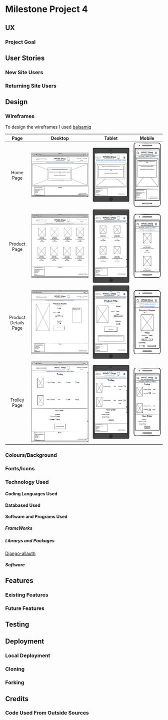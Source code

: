 # Milestone Project 4

## UX

### Project Goal

## User Stories

### New Site Users

### Returning Site Users

## Design

### Wireframes

To design the wireframes I used [balsamiq]()

| Page | Desktop | Tablet | Mobile |
| :---: | :---: | :---: | :---: |
| Home Page | ![screenshot of home page desktop wireframe](/readme-documentation/wireframes/Home%20Page%20-%20Desktop.png) | ![screenshot of home page tablet wireframe](/readme-documentation/wireframes/Home%20Page%20-%20Tablet.png) | ![screenshot of home page mobile wireframe](/readme-documentation/wireframes/Home%20Page%20-%20Mobile.png) |
| Product Page | ![screenshot of product page desktop wireframe](/readme-documentation/wireframes/Product%20Page%20-%20Desktop.png) | ![screenshot of product page tablet wireframe](/readme-documentation/wireframes/Product%20Page%20-%20Tablet.png) | ![screenshot of product page mobile wireframe](/readme-documentation/wireframes/Product%20Page%20-%20Mobile.png) |
| Product Details Page | ![screenshot of product details page desktop wireframe](/readme-documentation/wireframes/Product%20Detail%20Page%20-%20Desktop.png) | ![screenshot of product details page tablet wireframe](/readme-documentation/wireframes/Product%20Details%20Page%20-%20Tablet.png) | ![screenshot of product details page mobile wireframe](/readme-documentation/wireframes/Product%20Detail%20Page%20-%20Mobile.png) |
| Trolley Page | ![screenshot of trolley page desktop wireframe](/readme-documentation/wireframes/Trolley%20Page%20-%20Desktop.png) | ![screenshot of trolley page tablet wireframe](/readme-documentation/wireframes/Trolley%20Page%20-%20Tablet.png) | ![screenshot of trolley page mobile wireframe](/readme-documentation/wireframes/Trolley%20Page%20-%20Mobile.png) |

### Colours/Background

### Fonts/Icons

### Technology Used

#### Coding Languages Used

#### Databased Used

#### Software and Programs Used

##### FrameWorks

##### Librarys and Packages

[Django-allauth](https://docs.allauth.org/en/latest/index.html)

##### Software

## Features

### Existing Features

### Future Features

## Testing

## Deployment

### Local Deployment

### Cloning

### Forking

## Credits

### Code Used From Outside Sources